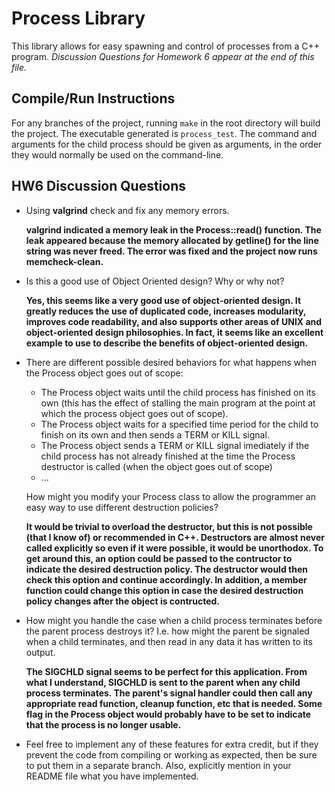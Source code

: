 # Process Library
This library allows for easy spawning and control of processes from a C++ program.
*Discussion Questions for Homework 6 appear at the end of this file.*

## Compile/Run Instructions
For any branches of the project, running `make` in the root directory will build the project.
The executable generated is `process_test`.  The command and arguments for the child process should be given as arguments, in the order they would normally be used on the command-line.

## HW6 Discussion Questions
* Using **valgrind** check and fix any memory errors.

	**valgrind indicated a memory leak in the Process::read() function.  The leak appeared because the memory allocated by getline() for the line string was never freed.  The error was fixed and the project now runs memcheck-clean.**

* Is this a good use of Object Oriented design? Why or why not?

	**Yes, this seems like a very good use of object-oriented design.  It greatly reduces the use of duplicated code, increases modularity, improves code readability, and also supports other areas of UNIX and object-oriented design philosophies.  In fact, it seems like an excellent example to use to describe the benefits of object-oriented design.**
	
* There are different possible desired behaviors for what happens when the Process object goes out of scope:
	* The Process object waits until the child process has finished on its own (this has the effect of stalling the main program at the point at which the process object goes out of scope).
	* The Process object waits for a specified time period for the child to finish on its own and then sends a TERM or KILL signal.
	* The Process object sends a TERM or KILL signal imediately if the child process has not already finished at the time the Process destructor is called (when the object goes out of scope)
	* ...
	
	How might you modify your Process class to allow the programmer an easy way to use different destruction policies?
	
	**It would be trivial to overload the destructor, but this is not possible (that I know of) or recommended in C++.  Destructors are almost never called explicitly so even if it were possible, it would be unorthodox.  To get around this, an option could be passed to the contructor to indicate the desired destruction policy.  The destructor would then check this option and continue accordingly.  In addition, a member function could change this option in case the desired destruction policy changes after the object is contructed.**
	
* How might you handle the case when a child process terminates before the parent process destroys it? I.e. how might the parent be signaled when a child terminates, and then read in any data it has written to its output.

	**The SIGCHLD signal seems to be perfect for this application.  From what I understand, SIGCHLD is sent to the parent when any child process terminates.  The parent's signal handler could then call any appropriate read function, cleanup function, etc that is needed.  Some flag in the Process object would probably have to be set to indicate that the process is no longer usable.**
	
* Feel free to implement any of these features for extra credit, but if they prevent the code from compiling or working as expected, then be sure to put them in a separate branch. Also, explicitly mention in your README file what you have implemented.
